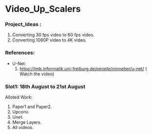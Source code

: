 # Video_Up_Scalers
### Project_Ideas : 
1. Converting 30 fps video to 60 fps video.
2. Converting 1080P video to 4K video.

### References:
- U-Net:
  1. https://lmb.informatik.uni-freiburg.de/people/ronneber/u-net/  ( Watch the video)


### Slot1: 18th August to 21st August

Alloted Work: 
1. Paper1 and Paper2.
2. Upconv.
3. Unet.
4. Merge Layers.
5. All videos.

